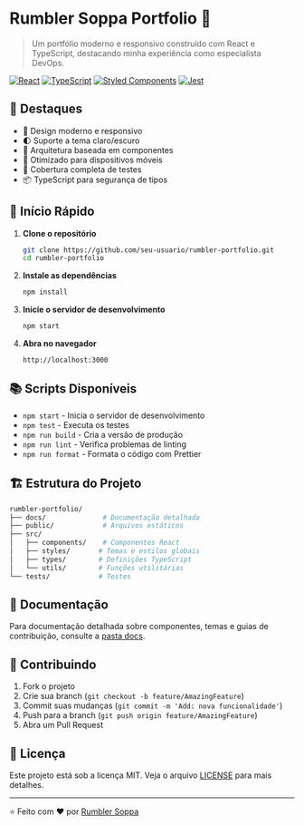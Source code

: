 # Rumbler Soppa Portfolio 🚀

> Um portfólio moderno e responsivo construído com React e TypeScript, destacando minha experiência como especialista DevOps.

[![React](https://img.shields.io/badge/React-20232A?style=for-the-badge&logo=react&logoColor=61DAFB)](https://reactjs.org/)
[![TypeScript](https://img.shields.io/badge/TypeScript-007ACC?style=for-the-badge&logo=typescript&logoColor=white)](https://www.typescriptlang.org/)
[![Styled Components](https://img.shields.io/badge/styled--components-DB7093?style=for-the-badge&logo=styled-components&logoColor=white)](https://styled-components.com/)
[![Jest](https://img.shields.io/badge/Jest-C21325?style=for-the-badge&logo=jest&logoColor=white)](https://jestjs.io/)

## 🌟 Destaques

- 🎨 Design moderno e responsivo
- 🌓 Suporte a tema claro/escuro
- 🧩 Arquitetura baseada em componentes
- 📱 Otimizado para dispositivos móveis
- 🧪 Cobertura completa de testes
- 📦 TypeScript para segurança de tipos

## 🚀 Início Rápido

1. **Clone o repositório**
   ```bash
   git clone https://github.com/seu-usuario/rumbler-portfolio.git
   cd rumbler-portfolio
   ```

2. **Instale as dependências**
   ```bash
   npm install
   ```

3. **Inicie o servidor de desenvolvimento**
   ```bash
   npm start
   ```

4. **Abra no navegador**
   ```
   http://localhost:3000
   ```

## 📚 Scripts Disponíveis

- `npm start` - Inicia o servidor de desenvolvimento
- `npm test` - Executa os testes
- `npm run build` - Cria a versão de produção
- `npm run lint` - Verifica problemas de linting
- `npm run format` - Formata o código com Prettier

## 🏗️ Estrutura do Projeto

```bash
rumbler-portfolio/
├── docs/              # Documentação detalhada
├── public/            # Arquivos estáticos
├── src/
│   ├── components/    # Componentes React
│   ├── styles/       # Temas e estilos globais
│   ├── types/        # Definições TypeScript
│   └── utils/        # Funções utilitárias
└── tests/            # Testes
```

## 📖 Documentação

Para documentação detalhada sobre componentes, temas e guias de contribuição, consulte a [pasta docs](./docs).

## 🤝 Contribuindo

1. Fork o projeto
2. Crie sua branch (`git checkout -b feature/AmazingFeature`)
3. Commit suas mudanças (`git commit -m 'Add: nova funcionalidade'`)
4. Push para a branch (`git push origin feature/AmazingFeature`)
5. Abra um Pull Request

## 📄 Licença

Este projeto está sob a licença MIT. Veja o arquivo [LICENSE](LICENSE) para mais detalhes.

---

⭐️ Feito com ❤️ por [Rumbler Soppa](https://github.com/rumbler)
